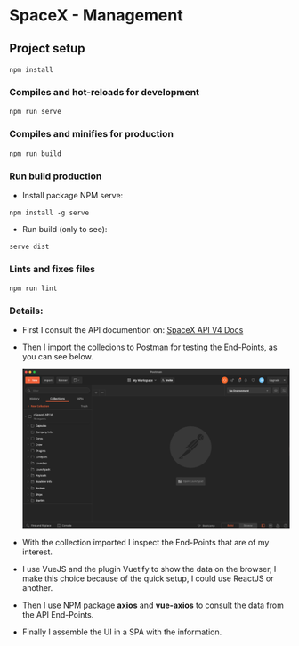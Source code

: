 # SpaceX - Management

## Project setup
```
npm install
```

### Compiles and hot-reloads for development
```
npm run serve
```

### Compiles and minifies for production
```
npm run build
```

### Run build production
- Install package NPM serve:
```
npm install -g serve
```
- Run build (only to see):
```
serve dist
```


### Lints and fixes files
```
npm run lint
```

### Details:

- First I consult the API documention on: [SpaceX API V4 Docs](https://github.com/r-spacex/SpaceX-API/tree/master/docs/v4)

- Then I import the collecions to Postman for testing the End-Points, as you can see below.

    ![Collection SpaceX](collection-spacex.png?raw=true "Title")

- With the collection imported I inspect the End-Points that are of my interest.

- I use VueJS and the plugin Vuetify to show the data on the browser, I make this choice because of the quick setup, I could use ReactJS or another.

- Then I use NPM package <b>axios</b> and <b>vue-axios</b> to consult the data from the API End-Points.

- Finally I assemble the UI in a SPA with the information.
